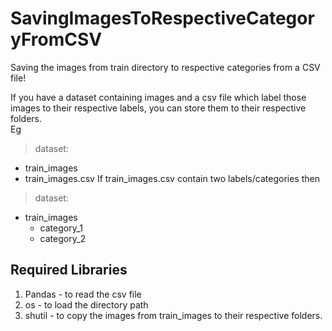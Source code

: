 # SavingImagesToRespectiveCategoryFromCSV
Saving the images from train directory to respective categories from a CSV file! <br>

If you have a dataset containing images and a csv file which label those images to their respective labels, you can store them to their respective folders.
<br>
Eg
> dataset:
  - train_images
  - train_images.csv
If train_images.csv contain two labels/categories then <br>
> dataset:
  - train_images
    - category_1
    - category_2
    
## Required Libraries
1. Pandas - to read the csv file 
2. os - to load the directory path 
3. shutil - to copy the images from train_images to their respective folders.
